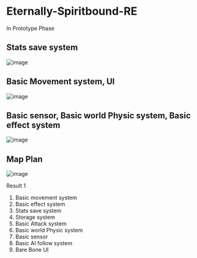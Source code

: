 # Eternally-Spiritbound-RE
 
In Prototype Phase 

## Stats save system
![image](https://github.com/IAFahim/Eternally-Spiritbound-RE/assets/63500913/0d56e41a-fc2c-40fd-b34e-afade91f1ea4)

## Basic Movement system, UI
![image](https://github.com/IAFahim/Eternally-Spiritbound-RE/assets/63500913/188f6f87-15cf-4f6d-a1dc-0971a7c61de7)

## Basic sensor, Basic world Physic system, Basic effect system
![image](https://github.com/IAFahim/Eternally-Spiritbound-RE/assets/63500913/db8efc03-c731-4e0d-a4d6-a8f4cf11baaf)

## Map Plan
![image](https://github.com/IAFahim/Eternally-Spiritbound-RE/assets/63500913/7a4045df-fabc-4b2c-99b0-f163c2a8707a)



Result 1
1. Basic movement system
2. Basic effect system
3. Stats save system
4. Storage system
5. Basic Attack system
6. Basic world Physic system
7. Basic sensor
8. Basic AI follow system
9. Bare Bone UI
